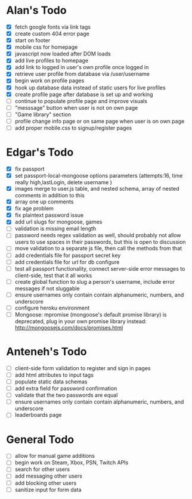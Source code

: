 # Alan's Todo
- [X] fetch google fonts via link tags
- [X] create custom 404 error page
- [X] start on footer
- [X] mobile css for homepage
- [X] javascript now loaded after DOM loads
- [X] add live profiles to homepage
- [X] add link to logged in user's own profile once logged in
- [X] retrieve user profile from database via /user/username
- [X] begin work on profile pages
- [X] hook up database data instead of static users for live profiles
- [X] create profile page after database is set up and working
- [ ] continue to populate profile page and improve visuals
- [ ] "messsage" button when user is not on own page
- [ ] "Game library" section
- [ ] profile change info page or on same page when user is on own page
- [ ] add proper mobile.css to signup/register pages

# Edgar's Todo
- [X] fix passport
- [X] set passport-local-mongoose options parameters (attempts:16, time really high,lastLogin, delete username )
- [X] images merge to user.js table, and nested schema, array of nested comments in addition to this
- [X] array one up comments
- [X] fix age problem
- [X] fix plaintext password issue
- [X] add url slugs for mongoose, games
- [ ] validation is missing email length
- [ ] password needs regex validation as well, should probably not allow users to use spaces in their passwords, but this is open to discussion
- [ ] move validation to a separate js file, then call the methods from that
- [ ] add credentials file for passport secret key
- [ ] add credentials file for url for db configure
- [ ] test all passport functionality, connect server-side error messages to client-side, test that it all works
- [ ] create global function to slug a person's username, include error messages if not sluggable
- [ ] ensure usernames only contain contain alphanumeric, numbers, and underscore
- [ ] configure heroku environment
- [ ] Mongoose: mpromise (mongoose's default promise library) is deprecated, plug in your own promise library instead: http://mongoosejs.com/docs/promises.html

# Anteneh's Todo
- [ ] client-side form validation to register and sign in pages
- [ ] add html attributes to input tags
- [ ] populate static data schemas
- [ ] add extra field for password confirmation
- [ ] validate that the two passwords are equal
- [ ] ensure usernames only contain contain alphanumeric, numbers, and underscore
- [ ] leaderboards page

# General Todo
- [ ] allow for manual game additions
- [ ] begin work on Steam, Xbox, PSN, Twitch APIs
- [ ] search for other users
- [ ] add messaging other users
- [ ] add blocking other users
- [ ] sanitize input for form data
